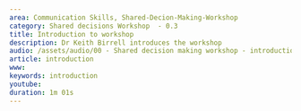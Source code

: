 ```yaml
---
area: Communication Skills, Shared-Decion-Making-Workshop
category: Shared decisions Workshop  - 0.3
title: Introduction to workshop
description: Dr Keith Birrell introduces the workshop
audio: /assets/audio/00 - Shared decision making workshop - introduction - MQ.mp3
article: introduction
www: 
keywords: introduction
youtube: 
duration: 1m 01s
--- 
```

